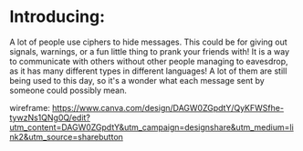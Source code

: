 # Introducing: 

A lot of people use ciphers to hide messages. This could be for giving out signals, warnings, or a fun little thing to prank your friends with! It is a way to communicate with others without other people managing to eavesdrop, as it has many different types in different languages! A lot of them are still being used to this day, so it's a wonder what each message sent by someone could possibly mean.


wireframe: https://www.canva.com/design/DAGW0ZGpdtY/QyKFWSfhe-tywzNs1QNg0Q/edit?utm_content=DAGW0ZGpdtY&utm_campaign=designshare&utm_medium=link2&utm_source=sharebutton